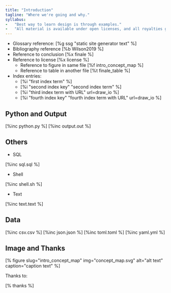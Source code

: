 ```yaml
---
title: "Introduction"
tagline: "Where we're going and why."
syllabus:
-   "Best way to learn design is through examples."
-   "All material is available under open licenses, and all royalties go to charity."
---
```


-   Glossary reference: [%g ssg "static site generator text" %]
-   Bibliography reference [%b Wilson2019 %]
-   Reference to conclusion [%x finale %]
-   Reference to license [%x license %]
    -   Reference to figure in same file [%f intro_concept_map %]
    -   Reference to table in another file [%t finale_table %]
-   Index entries:
    -   [%i "first index term" %]
    -   [%i "second index key" "second index term" %]
    -   [%i "third index term with URL" url=draw_io %]
    -   [%i "fourth index key" "fourth index term with URL" url=draw_io %]

## Python and Output

[%inc python.py %]
[%inc output.out %]

## Others

- SQL

[%inc sql.sql %]

- Shell

[%inc shell.sh %]

- Text

[%inc text.text %]

## Data

[%inc csv.csv %]
[%inc json.json %]
[%inc toml.toml %]
[%inc yaml.yml %]

## Image and Thanks

[% figure slug="intro_concept_map" img="concept_map.svg" alt="alt text" caption="caption text" %]

Thanks to:

[% thanks %]
